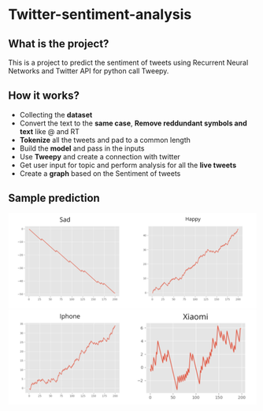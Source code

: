 # Twitter-sentiment-analysis
## What is the project?
This is a project to predict the sentiment of tweets using Recurrent Neural Networks and Twitter API for python call Tweepy.

## How it works?
* Collecting the **dataset**
* Convert the text to the **same case**, **Remove reddundant symbols and text** like @ and RT
* **Tokenize** all the tweets and pad to a common length
* Build the **model** and pass in the inputs
* Use **Tweepy** and create a connection with twitter
* Get user input for topic and perform analysis for all the **live tweets** 
* Create a **graph** based on the Sentiment of tweets
## Sample prediction
<img src="readmeimages/sadhappycollage.jpg">
<img src="readmeimages/phonecollage.jpg">
